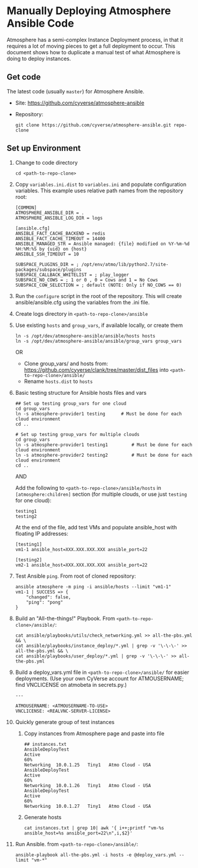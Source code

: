 # Manually Deploying Atmosphere Ansible Code

Atmosphere has a semi-complex Instance Deployment process, in that it requires a lot of moving pieces to get a full deployment to occur.  This document shows how to duplicate a manual test of what Atmosphere is doing to deploy instances.

## Get code

The latest code (usually `master`) for Atmosphere Ansible.

* Site: <https://github.com/cyverse/atmosphere-ansible>
* Repository:

	```
	git clone https://github.com/cyverse/atmosphere-ansible.git repo-clone
	```

## Set up Environment

1. Change to code directory

	```
	cd <path-to-repo-clone>
	```

1. Copy `variables.ini.dist` to `variables.ini` and populate configuration variables. This example uses relative path names from the repository root:

	```
	[COMMON]
	ATMOSPHERE_ANSIBLE_DIR = .
	ATMOSPHERE_ANSIBLE_LOG_DIR = logs

	[ansible.cfg]
	ANSIBLE_FACT_CACHE_BACKEND = redis
	ANSIBLE_FACT_CACHE_TIMEOUT = 14400
	ANSIBLE_MANAGED_STR = Ansible managed: {file} modified on %Y-%m-%d %H:%M:%S by {uid} on {host}
	ANSIBLE_SSH_TIMEOUT = 10

	SUBSPACE_PLUGINS_DIR = ; /opt/env/atmo/lib/python2.7/site-packages/subspace/plugins
	SUBSPACE_CALLBACK_WHITELIST = ; play_logger
	SUBSPACE_NO_COWS = ; 1 or 0 , 0 = Cows and 1 = No Cows
	SUBSPACE_COW_SELECTION = ; default (NOTE: Only if NO_COWS == 0)
	```

1. Run the `configure` script in the root of the repository. This will create ansible/ansible.cfg using the variables from the .ini file.

1. Create logs directory in `<path-to-repo-clone>/ansible`

1. Use existing `hosts` and `group_vars`, if available locally, or create them

	```
	ln -s /opt/dev/atmosphere-ansible/ansible/hosts hosts
	ln -s /opt/dev/atmosphere-ansible/ansible/group_vars group_vars
	```

	OR

	- Clone group_vars/ and hosts from: <https://github.com/cyverse/clank/tree/master/dist_files> into `<path-to-repo-clone>/ansible/`
	- Rename `hosts.dist` to `hosts`

1. Basic testing structure for Ansible hosts files and vars

	```
	## Set up testing group_vars for one cloud
	cd group_vars
	ln -s atmosphere-provider1 testing 		# Must be done for each cloud environment
	cd ..

	# Set up testing group_vars for multiple clouds
	cd group_vars
	ln -s atmosphere-provider1 testing1 		# Must be done for each cloud environment
	ln -s atmosphere-provider2 testing2 		# Must be done for each cloud environment
	cd ..

	```

	AND

	Add the following to `<path-to-repo-clone>/ansible/hosts` in `[atmosphere:children]` section (for multiple clouds, or use just `testing` for one cloud):
	```
	testing1
	testing2
	```
	At the end of the file, add test VMs and populate ansible_host with floating IP addresses:
	```
	[testing1]
	vm1-1 ansible_host=XXX.XXX.XXX.XXX ansible_port=22

	[testing2]
	vm2-1 ansible_host=XXX.XXX.XXX.XXX ansible_port=22
	```

1. Test Ansible `ping`. From root of cloned repository:

	```
	ansible atmosphere -m ping -i ansible/hosts --limit "vm1-1"
	vm1-1 | SUCCESS => {
	    "changed": false,
	    "ping": "pong"
	}
	```

1. Build an "All-the-things!" Playbook. From `<path-to-repo-clone>/ansible/`:

	```
	cat ansible/playbooks/utils/check_networking.yml >> all-the-pbs.yml && \
	cat ansible/playbooks/instance_deploy/*.yml | grep -v '\-\-\-' >> all-the-pbs.yml && \
	cat ansible/playbooks/user_deploy/*.yml | grep -v '\-\-\-' >> all-the-pbs.yml
	```

1. Build a deploy_vars.yml file in `<path-to-repo-clone>/ansible/` for easier deployments. (Use your own CyVerse account for ATMOUSERNAME; find VNCLICENSE on atmobeta in secrets.py.)

	```
	---

	ATMOUSERNAME: <ATMOUSERNAME-TO-USE>
	VNCLICENSE: <REALVNC-SERVER-LICENSE>
	```

1. Quickly generate group of test instances
	1. Copy instances from Atmosphere page and paste into file

		```
		## instances.txt
		AnsibleDeployTest
		Active
		60%
		Networking  10.0.1.25   Tiny1   Atmo Cloud - USA
		AnsibleDeployTest
		Active
		60%
		Networking  10.0.1.26   Tiny1   Atmo Cloud - USA
		AnsibleDeployTest
		Active
		60%
		Networking  10.0.1.27   Tiny1   Atmo Cloud - USA
		```

	1. Generate hosts

		```
		cat instances.txt | grep 10| awk '{ i++;printf "vm-%s ansible_host=%s ansible_port=22\n",i,$2}'
		```

1. Run Ansible. from `<path-to-repo-clone>/ansible/`:

	```
	ansible-playbook all-the-pbs.yml -i hosts -e @deploy_vars.yml --limit "vm-*"
	```
